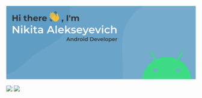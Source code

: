![alt text](assets/bg.svg "Title")

![](http://github-profile-summary-cards.vercel.app/api/cards/stats?username=murlod1n&theme=default)
![](http://github-profile-summary-cards.vercel.app/api/cards/repos-per-language?username=murlod1n&theme=default)
  
  



